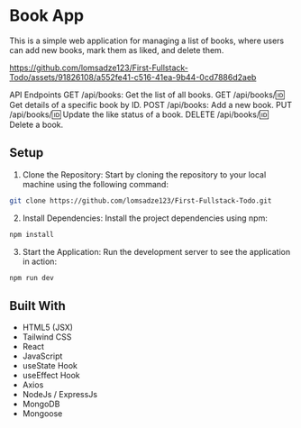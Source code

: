 # Book App

This is a simple web application for managing a list of books, where users can add new books, mark them as liked, and delete them.

https://github.com/lomsadze123/First-Fullstack-Todo/assets/91826108/a552fe41-c516-41ea-9b44-0cd7886d2aeb

API Endpoints
GET /api/books: Get the list of all books.
GET /api/books/:id: Get details of a specific book by ID.
POST /api/books: Add a new book.
PUT /api/books/:id: Update the like status of a book.
DELETE /api/books/:id: Delete a book.

## Setup

1. Clone the Repository: Start by cloning the repository to your local machine using the following command:

```bash
git clone https://github.com/lomsadze123/First-Fullstack-Todo.git
```

2. Install Dependencies: Install the project dependencies using npm:

```bash
npm install
```

3. Start the Application: Run the development server to see the application in action:

```bash
npm run dev
```

## Built With
-  HTML5 (JSX)
- Tailwind CSS
- React
- JavaScript
- useState Hook
- useEffect Hook
- Axios
- NodeJs / ExpressJs
- MongoDB
- Mongoose
